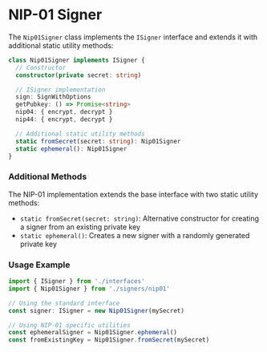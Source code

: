 # NIP-01 Signer

The `Nip01Signer` class implements the `ISigner` interface and extends it with additional static utility methods:

```typescript
class Nip01Signer implements ISigner {
  // Constructor
  constructor(private secret: string)

  // ISigner implementation
  sign: SignWithOptions
  getPubkey: () => Promise<string>
  nip04: { encrypt, decrypt }
  nip44: { encrypt, decrypt }

  // Additional static utility methods
  static fromSecret(secret: string): Nip01Signer
  static ephemeral(): Nip01Signer
}
```

### Additional Methods

The NIP-01 implementation extends the base interface with two static utility methods:

- `static fromSecret(secret: string)`: Alternative constructor for creating a signer from an existing private key
- `static ephemeral()`: Creates a new signer with a randomly generated private key

### Usage Example

```typescript
import { ISigner } from './interfaces'
import { Nip01Signer } from './signers/nip01'

// Using the standard interface
const signer: ISigner = new Nip01Signer(mySecret)

// Using NIP-01 specific utilities
const ephemeralSigner = Nip01Signer.ephemeral()
const fromExistingKey = Nip01Signer.fromSecret(mySecret)
```
